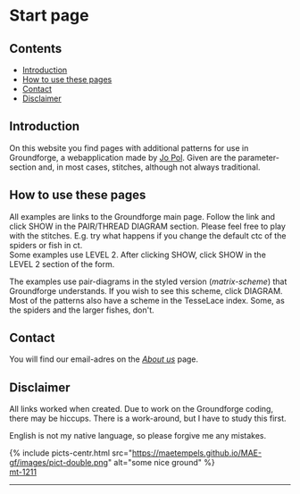 # Start page

## Contents
* [Introduction](#introduction)
* [How to use these pages](#how-to-use-these-pages)
* [Contact](#contact)
* [Disclaimer](#disclaimer)

## Introduction
On this website you find pages with additional patterns for use in Groundforge, a webapplication made by [Jo Pol][gf-jo]. Given are the parameter-section and, in most cases, stitches, although not always traditional.

## How to use these pages
All examples are links to the Groundforge main page. Follow the link and click <span class="elem">SHOW</span> in the <span class="elem">PAIR/THREAD DIAGRAM</span> section. Please feel free to play with the stitches. E.g. try what happens if you change the default <span class="stch">ctc</span> of the spiders or fish in <span class="stch">ct</span>.     
Some examples use <span class="elem">LEVEL 2</span>. After clicking <span class="elem">SHOW</span>, click <span class="elem">SHOW</span> in the <span class="elem">LEVEL 2</span> section of the form.       

The examples use pair-diagrams in the styled version (_matrix-scheme_) that Groundforge understands. If you wish to see this scheme, click <span class="elem">DIAGRAM</span>.
Most of the patterns also have a scheme in the TesseLace index. Some, as the spiders and the larger fishes, don't.

## Contact
You will find our email-adres on the [_About us_][aboutus] page.

## Disclaimer
All links worked when created. Due to work on the Groundforge coding, there may be hiccups. There is a work-around, but I have to study this first.           

English is not my native language, so please forgive me any mistakes.

{% include picts-centr.html
  src="https://maetempels.github.io/MAE-gf/images/pict-double.png"
  alt="some nice ground"
%}  
[mt-1211][G-1211]

***

[gf-main]: https://d-bl.github.io/GroundForge/
[gf-jo]: https://github.com/jo-pol

[G-1211]: https://d-bl.github.io/GroundForge/index.html?m=88-14-5%0A4-588-1%0A8-14-58%0A-588-14%0A-14-588%0A588-14-%0A14-588-%3Bchecker%3B24%3B24%3B0%3B0&s1=ct%20D7%3Dctct%20G1%3Dctct%20C2%3Dctct%20F3%3Dctct%20B4%3Dctct%20E5%3Dctct%20A6%3Dctct

[aboutus]: https://maetempels.github.io/MAE-gf/docs/about-us#write-us


